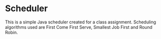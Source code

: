 # Scheduler
This is a simple Java scheduler created for a class assignment. Scheduling algorithms used are First Come First Serve, Smallest Job First and Round Robin.
